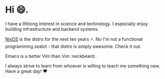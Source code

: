 # Hi 😄.

I have a lifelong interest in science and technology. I especially enjoy building infrastructure and backend systems.

[NixOS](https://nixos.org) is the distro for the next ten years ⚡. No I'm not a functional programming zealot - that distro is simply awesome. Check it out.

Emacs is a better Vim than Vim :neckbeard:.

I always strive to learn from whoever is willing to teach me something new. Have a great day! :heart: